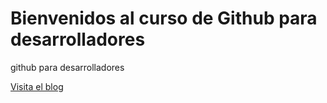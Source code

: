 # Bienvenidos al curso de Github para desarrolladores

github para desarrolladores

[Visita el blog](https://www.google.com/)
